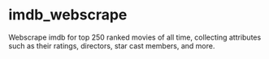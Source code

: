 # imdb_webscrape
Webscrape imdb for top 250 ranked movies of all time, collecting attributes such as their ratings, directors, star cast members, and more.
